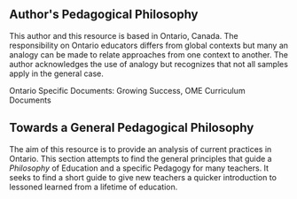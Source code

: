 ## Author's Pedagogical Philosophy

This author and this resource is based in Ontario, Canada. The responsibility on Ontario educators differs from global contexts but many an analogy can be made to relate approaches from one context to another. The author acknowledges the use of analogy but recognizes that not all samples apply in the general case.

Ontario Specific Documents:  Growing Success, OME Curriculum Documents

## Towards a General Pedagogical Philosophy

The aim of this resource is to provide an analysis of current practices in Ontario. This section attempts to find the general principles that guide a *Philosophy* of Education and a specific Pedagogy for many teachers. It seeks to find a short guide to give new teachers a quicker introduction to lessoned learned from a lifetime of education.


